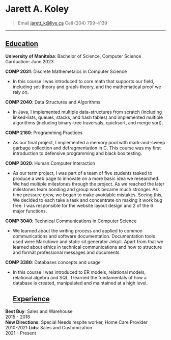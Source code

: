 # Jarett A. Koley
>Email jarett_k@live.ca  Cell (204) 799-4139
-----------------------  
## <ins>**Education**</ins>
**University of Manitoba**: Bachelor of Science, Computer Science  
Garduation: June 2023  
  
 **COMP 2031**: Discrete Mathemetaics in Computer Science  
  *  In this course I was introduced to core math that supports our field, including set-theory and graph-theory, and the mathematical proof we rely on. 
 
**COMP 2040**: Data Structures and Algorithms  
* In Java, I implemented multiple data-structures from scratch (including linked-lists, queues, stacks, and hash tables) and implemented multiple algorithms (including binary-tree traversals, quicksort, and merge sort).  
  
**COMP 2160**: Programming Practices
* As our final project, I implemented a memory pool with mark-and-sweep garbage collection and defragmentation in C. This course was my first introduction to defensive programming and black box testing.  
  
**COMP 3020**: Human Computer Interaction  
* As our term project, I was part of a team of five students tasked to produce a web page to innovate on a more basic idea we researched. We had multiple milestones through the project. As we reached the later milestones team bonding and group work became much stronger. As time pressure grew, we began to make avoidable mistakes. Seeing this, We decided to each take a task and concentrate on making it work bug free. I was responsible for the website layout design and 2 of the 6 major functions.  
  
**COMP 3040**: Technical Communications in Computer Science  
* We learned about the writing process and applied to common communications and software documentation. Documentation tools used were Markdown and static sit generator Jekyll. Apart from that we learned about ethics in technical communications and how to structure and format professional messages and documents.  
  
**COMP 3380**: Databases concepts and usage  
* In this course I was introduced to ER models, relational models, relational algebra and SQL. I learned the fundamentals of how a database is created, manipulated and maintained at a high level.  
  
  ## <ins>**Experience**</ins>
**Best Buy**: Sales and Warehouse  
2015 - 2018  
**New Directions**: Special Needs respite worker, Home Care Provider  
2010-2021
**Lids**: Sales and Customization  
2021 - Present  
